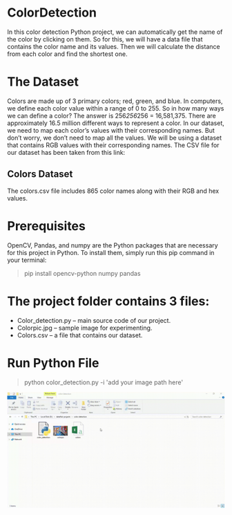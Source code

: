 # ColorDetection
In this color detection Python project, we can automatically get the name of the color by clicking on them. So for this, we will have a data file that contains the color name and its values. Then we will calculate the distance from each color and find the shortest one.

# The Dataset
Colors are made up of 3 primary colors; red, green, and blue. In computers, we define each color value within a range of 0 to 255. So in how many ways we can define a color? The answer is 256*256*256 = 16,581,375. There are approximately 16.5 million different ways to represent a color. In our dataset, we need to map each color’s values with their corresponding names. But don’t worry, we don’t need to map all the values. We will be using a dataset that contains RGB values with their corresponding names. The CSV file for our dataset has been taken from this link:

## Colors Dataset
The colors.csv file includes 865 color names along with their RGB and hex values.

# Prerequisites
OpenCV, Pandas, and numpy are the Python packages that are necessary for this project in Python. To install them, simply run this pip command in your terminal:

> pip install opencv-python numpy pandas

# The project folder contains 3 files:
- Color_detection.py – main source code of our project.
- Colorpic.jpg – sample image for experimenting.
- Colors.csv – a file that contains our dataset.

# Run Python File
> python color_detection.py -i 'add your image path here'

![](color-detection-python-project.gif)

